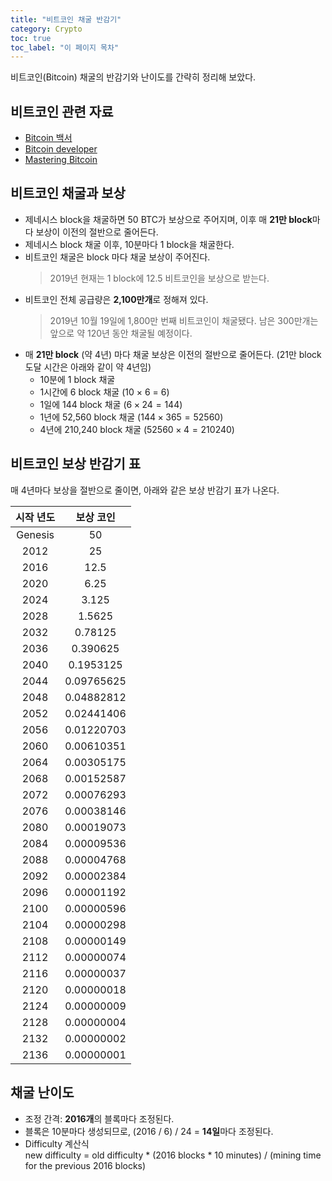 ```yaml
---
title: "비트코인 채굴 반감기"
category: Crypto
toc: true
toc_label: "이 페이지 목차"
---
```


비트코인(Bitcoin) 채굴의 반감기와 난이도를 간략히 정리해 보았다.

## 비트코인 관련 자료
- [Bitcoin 백서](https://bitcoin.org/en/bitcoin-paper)
- [Bitcoin developer](https://developer.bitcoin.org/)
- [Mastering Bitcoin](https://ia800808.us.archive.org/16/items/MasteringBitcoin2nd/Mastering%20Bitcoin%202nd%20.pdf)

## 비트코인 채굴과 보상
- 제네시스 block을 채굴하면 50 BTC가 보상으로 주어지며, 이후 매 **21만 block**마다 보상이 이전의 절반으로 줄어든다.
- 제네시스 block 채굴 이후, 10분마다 1 block을 채굴한다.
- 비트코인 채굴은 block 마다 채굴 보상이 주어진다.
  > 2019년 현재는 1 block에 12.5 비트코인을 보상으로 받는다.
- 비트코인 전체 공급량은 **2,100만개**로 정해져 있다.
  > 2019년 10월 19일에 1,800만 번째 비트코인이 채굴됐다. 남은 300만개는 앞으로 약 120년 동안 채굴될 예정이다.
- 매 **21만 block** (약 4년) 마다 채굴 보상은 이전의 절반으로 줄어든다. (21만 block 도달 시간은 아래와 같이 약 4년임)
  - 10분에 1 block 채굴
  - 1시간에 6 block 채굴 (10 $\times$ 6 = 6)
  - 1일에 144 block 채굴 ($6 \times 24 = 144$)
  - 1년에 52,560 block 채굴 ($144 \times 365 = 52560$)
  - 4년에 210,240 block 채굴 ($52560 \times 4 = 210240$)

## 비트코인 보상 반감기 표
매 4년마다 보상을 절반으로 줄이면, 아래와 같은 보상 반감기 표가 나온다.

시작 년도 | 보상 코인
:--------:|:---------:
Genesis   | 50
2012      | 25
2016      | 12.5
2020      | 6.25
2024      | 3.125
2028      | 1.5625
2032      | 0.78125
2036      | 0.390625
2040      | 0.1953125
2044      | 0.09765625
2048      | 0.04882812
2052      | 0.02441406
2056      | 0.01220703
2060      | 0.00610351
2064      | 0.00305175
2068      | 0.00152587
2072      | 0.00076293
2076      | 0.00038146
2080      | 0.00019073
2084      | 0.00009536
2088      | 0.00004768
2092      | 0.00002384
2096      | 0.00001192
2100      | 0.00000596
2104      | 0.00000298
2108      | 0.00000149
2112      | 0.00000074
2116      | 0.00000037
2120      | 0.00000018
2124      | 0.00000009
2128      | 0.00000004
2132      | 0.00000002
2136      | 0.00000001

## 채굴 난이도
- 조정 간격: **2016개**의 블록마다 조정된다.
- 블록은 10분마다 생성되므로, (2016 / 6) / 24 = **14일**마다 조정된다.
- Difficulty 계산식  
  new difficulty = old difficulty * (2016 blocks * 10 minutes) / (mining time for the previous 2016 blocks)
